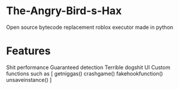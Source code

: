 # The-Angry-Bird-s-Hax
Open source bytecode replacement roblox executor made in python
# Features
Shit performance
Guaranteed detection
Terrible dogshit UI
Custom functions such as 
[
getniggas()
crashgame()
fakehookfunction()
unsaveinstance()
]
